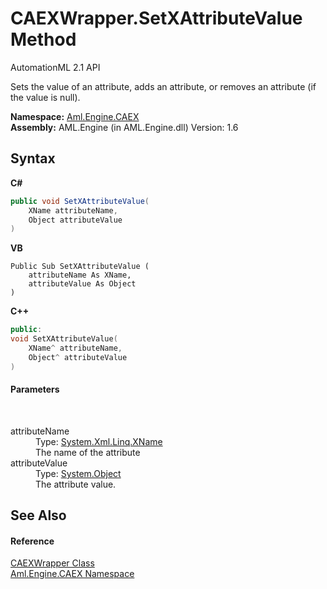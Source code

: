 # CAEXWrapper.SetXAttributeValue Method 
AutomationML 2.1 API 

Sets the value of an attribute, adds an attribute, or removes an attribute (if the value is null).

**Namespace:**&nbsp;<a href="N_Aml_Engine_CAEX">Aml.Engine.CAEX</a><br />**Assembly:**&nbsp;AML.Engine (in AML.Engine.dll) Version: 1.6

## Syntax

**C#**<br />
``` C#
public void SetXAttributeValue(
	XName attributeName,
	Object attributeValue
)
```

**VB**<br />
``` VB
Public Sub SetXAttributeValue ( 
	attributeName As XName,
	attributeValue As Object
)
```

**C++**<br />
``` C++
public:
void SetXAttributeValue(
	XName^ attributeName, 
	Object^ attributeValue
)
```


#### Parameters
&nbsp;<dl><dt>attributeName</dt><dd>Type: <a href="https://docs.microsoft.com/dotnet/api/system.xml.linq.xname" target="_parent" rel="noopener noreferrer">System.Xml.Linq.XName</a><br />The name of the attribute</dd><dt>attributeValue</dt><dd>Type: <a href="https://docs.microsoft.com/dotnet/api/system.object" target="_parent" rel="noopener noreferrer">System.Object</a><br />The attribute value.</dd></dl>

## See Also


#### Reference
<a href="T_Aml_Engine_CAEX_CAEXWrapper">CAEXWrapper Class</a><br /><a href="N_Aml_Engine_CAEX">Aml.Engine.CAEX Namespace</a><br />